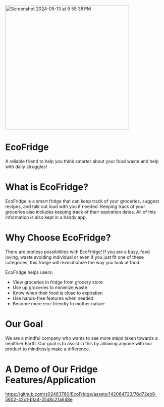 #
<img width="392" alt="Screenshot 2024-05-13 at 9 59 38 PM" src="https://github.com/s02463760/EcoFridge/assets/142064723/a48588a6-4b45-4713-9a5f-3b2efadd54cf">

#
# EcoFridge
A reliable friend to help you think smarter about your food waste and help with daily struggles!

# What is EcoFridge?
EcoFridge is a smart fridge that can keep track of your groceries, suggest recipes, and talk out loud with you if needed. Keeping track of your groceries also includes keeping track of their expiration dates. All of this information is also kept in a handy app.

# Why Choose EcoFridge?
There are endless possibilities with EcoFridge! If you are a busy, food loving, waste avoiding individual or even if you just fit one of these categories, this fridge will revolutionize the way you look at food. 

EcoFridge helps users:
  - View groceries in fridge from grocery store
  - Use up groceries to minimize waste
  - Know when their food is close to expiration
  - Use hands-free features when needed
  - Become more eco-friendly to mother nature

# Our Goal
We are a mindful company who wants to see more steps taken towards a healthier Earth. Our goal is to assist in this by allowing anyone with our product to mindlessly make a difference. 

# A Demo of Our Fridge Features/Application


https://github.com/s02463760/EcoFridge/assets/142064723/76d72eb9-5602-42c1-bfa4-25d8c21a648e

